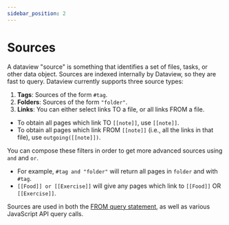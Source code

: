 ```yaml
---
sidebar_position: 2
---
```

# Sources

A dataview "source" is something that identifies a set of files, tasks, or other data object. Sources are indexed internally by
Dataview, so they are fast to query. Dataview currently supports three source types:

1. **Tags**: Sources of the form `#tag`.
2. **Folders**: Sources of the form `"folder"`.
3. **Links**: You can either select links TO a file, or all links FROM a file. 
  - To obtain all pages which link TO `[[note]]`, use `[[note]]`. 
  - To obtain all pages which link FROM `[[note]]` (i.e., all the links in that file), use `outgoing([[note]])`.

You can compose these filters in order to get more advanced sources using `and` and `or`. 

- For example, `#tag and "folder"` will return all pages in `folder` and with `#tag`. 
- `[[Food]] or [[Exercise]]` will give any pages which link to `[[Food]]` OR `[[Exercise]]`.

Sources are used in both the [FROM query statement](/docs/query/queries#from), as well as various JavaScript API query calls.